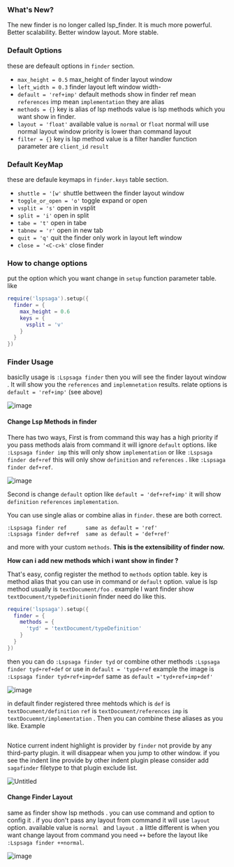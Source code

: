 ### What's New?

The new finder is no longer called lsp_finder. It is much more powerful. Better scalability. Better window layout. More stable.

### Default Options

these are defeault options in `finder` section.

- `max_height = 0.5`        max_height of finder layout window
- `left_width = 0.3`        finder layout left window width-
- `default = 'ref+imp'`     default methods show in finder ref mean `references` imp mean `implementation` they are alias 
- `methods = {}`            key is alias of lsp methods value is lsp methods which you want show in finder.
- `layout = 'float'`        available value is `normal` or `float` normal will use normal layout window priority is lower than command layout
- `filter = {}`             key is lsp method value is a filter handler function parameter are `client_id` `result`

### Default KeyMap

these are defaule keymaps in `finder.keys` table section.

- `shuttle = '[w'`       shuttle bettween the finder layout window
- `toggle_or_open = 'o'` toggle expand or open
- `vsplit = 's'`         open in vsplit
- `split = 'i'`          open in split
- `tabe = 't'`           open in tabe
- `tabnew = 'r'`         open in new tab
- `quit = 'q'`           quit the finder only work in layout left window
- `close = '<C-c>k'`     close finder

### How to change options

put the option which you want change in `setup` function parameter table. like

```lua
require('lspsaga').setup({
  finder = {
    max_height = 0.6
    keys = {
      vsplit = 'v'
    }
  }
})
```

### Finder Usage

basiclly usage is `:Lspsaga finder` then you will see the finder layout window . It will show you the `references` and `implemnetation` results. relate options is `default = 'ref+imp'` (see above)

![image](https://github.com/nvimdev/lspsaga.nvim/assets/41671631/1d957dda-5825-4d15-8d5a-ca5dd7ca63a9)

#### Change Lsp Methods in finder

There has two ways, First is from command this way has a high priority if you pass methods alais from command it will ignore `default` options. like `:Lspsaga finder imp` this will only show `implementation` or like `:Lspsaga finder def+ref` this will only show `definition` and `references` . like `:Lspsaga finder def+ref`.

![image](https://github.com/nvimdev/lspsaga.nvim/assets/41671631/27541a92-9691-4df3-8d18-c4b88ec4ce5e)

Second is change `default` option like `default = 'def+ref+imp'` it will show `definition` `references` `implementation`.

You can use single alias or combine alias in `finder`. these are both correct.

```
:Lspsaga finder ref      same as default = 'ref'
:Lspsaga finder def+ref  same as default = 'def+ref'
```

and more with your custom `methods`. **This is the extensibility of finder now.**

**How can i add new methods which i want show in finder ?**

That's easy, config register the method to `methods` option table. key is method alias that you can use in command or `default` option. value is lsp method usually is `textDocument/foo` . example I want finder show `textDocument/typeDefinition`in finder need do like this.

```lua
require('lspsaga').setup({
  finder = {
    methods = {
      'tyd' = 'textDocument/typeDefinition'
    }
  }
})
```

then you can do `:Lspsaga finder tyd` or combine other methods `:Lspsaga finder tyd+ref+def`  or use in `default = 'typd+ref`
example the image is `:Lspsaga finder tyd+ref+imp+def` same as `default ='tyd+ref+imp+def'`

![image](https://github.com/nvimdev/lspsaga.nvim/assets/41671631/fcf2bb52-288f-480d-9c9e-342b4f450da7)


in default finder registered three mehtods which is `def` is `textDocument/definition` `ref` is `textDocument/references` `imp` is `textDocuemnt/implementation` . Then you can combine these aliases as you like. Example

```lua
```

Notice current indent highlight is  provider by `finder` not provide by any third-party plugin. it will disappear when you jump to other window. if you see the indent line provide by other indent plugin please consider add `sagafinder` filetype to that plugin exclude list.

![Untitled](https://github.com/nvimdev/lspsaga.nvim/assets/41671631/009990db-5ba5-455b-ab3f-d9bd25904cf0)


#### Change Finder Layout

same as finder show lsp methods . you can use command and option to config it . if you don't pass any layout from command it will use `layout` option. available value is `normal ` and `layout` . a little different is when you want change layout from command you need `++` before the layout like `:Lspsaga finder ++normal`.

![image](https://github.com/nvimdev/lspsaga.nvim/assets/41671631/df566e6f-fd45-47c2-a34e-b70ab248f400)